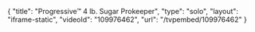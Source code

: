 {
    "title": "Progressive&trade; 4 lb. Sugar Prokeeper",
    "type": "solo",
    "layout": "iframe-static",
    "videoId": "109976462",
    "url": "\/tvpembed\/109976462"
}